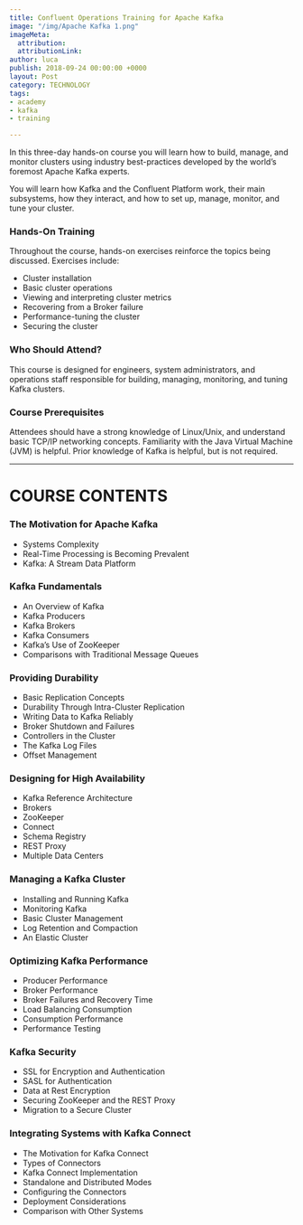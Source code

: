 ```yaml
---
title: Confluent Operations Training for Apache Kafka
image: "/img/Apache Kafka 1.png"
imageMeta:
  attribution: 
  attributionLink: 
author: luca
publish: 2018-09-24 00:00:00 +0000
layout: Post
category: TECHNOLOGY
tags:
- academy
- kafka
- training

---
```

In this three-day hands-on course you will learn how to build, manage, and monitor clusters using industry best-practices developed by the world’s foremost Apache Kafka experts.

You will learn how Kafka and the Confluent Platform work, their main subsystems, how they interact, and how to set up, manage, monitor, and tune your cluster.

### Hands-On Training

Throughout the course, hands-on exercises reinforce the topics being discussed. Exercises include:

* Cluster installation
* Basic cluster operations
* Viewing and interpreting cluster metrics
* Recovering from a Broker failure
* Performance-tuning the cluster
* Securing the cluster

### Who Should Attend?

This course is designed for engineers, system administrators, and operations staff responsible for building, managing, monitoring, and tuning Kafka clusters.

### Course Prerequisites

Attendees should have a strong knowledge of Linux/Unix, and understand basic TCP/IP networking concepts. Familiarity with the Java Virtual Machine (JVM) is helpful. Prior knowledge of Kafka is helpful, but is not required.

***

# COURSE CONTENTS

### The Motivation for Apache Kafka

* Systems Complexity
* Real-Time Processing is Becoming Prevalent
* Kafka: A Stream Data Platform

### Kafka Fundamentals

* An Overview of Kafka
* Kafka Producers
* Kafka Brokers
* Kafka Consumers
* Kafka’s Use of ZooKeeper
* Comparisons with Traditional Message Queues

### Providing Durability

* Basic Replication Concepts
* Durability Through Intra-Cluster Replication
* Writing Data to Kafka Reliably
* Broker Shutdown and Failures
* Controllers in the Cluster
* The Kafka Log Files
* Offset Management

### Designing for High Availability

* Kafka Reference Architecture
* Brokers
* ZooKeeper
* Connect
* Schema Registry
* REST Proxy
* Multiple Data Centers

### Managing a Kafka Cluster

* Installing and Running Kafka
* Monitoring Kafka
* Basic Cluster Management
* Log Retention and Compaction
* An Elastic Cluster

### Optimizing Kafka Performance

* Producer Performance
* Broker Performance
* Broker Failures and Recovery Time
* Load Balancing Consumption
* Consumption Performance
* Performance Testing

### Kafka Security

* SSL for Encryption and Authentication
* SASL for Authentication
* Data at Rest Encryption
* Securing ZooKeeper and the REST Proxy
* Migration to a Secure Cluster

### Integrating Systems with Kafka Connect

* The Motivation for Kafka Connect
* Types of Connectors
* Kafka Connect Implementation
* Standalone and Distributed Modes
* Configuring the Connectors
* Deployment Considerations
* Comparison with Other Systems